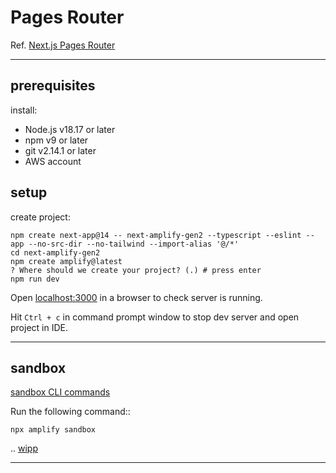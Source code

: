# Pages Router

Ref. [Next.js Pages Router](https://docs.amplify.aws/gen2/start/quickstart/nextjs-pages-router/)

---

## prerequisites

install:

- Node.js v18.17 or later  
- npm v9 or later  
- git v2.14.1 or later  
- AWS account

## setup

create project:

```console
npm create next-app@14 -- next-amplify-gen2 --typescript --eslint --app --no-src-dir --no-tailwind --import-alias '@/*'
cd next-amplify-gen2
npm create amplify@latest
? Where should we create your project? (.) # press enter
npm run dev
```

Open [localhost:3000](http://localhost:3000/) in a browser to check server is running.

Hit `Ctrl + c` in command prompt window to stop dev server and open project in IDE.

---

## sandbox

[sandbox CLI commands](https://docs.amplify.aws/gen2/reference/cli-commands/)

Run the following command::

```console
npx amplify sandbox
```

.. [wipp](https://docs.amplify.aws/gen2/start/quickstart/nextjs-pages-router/)

---
